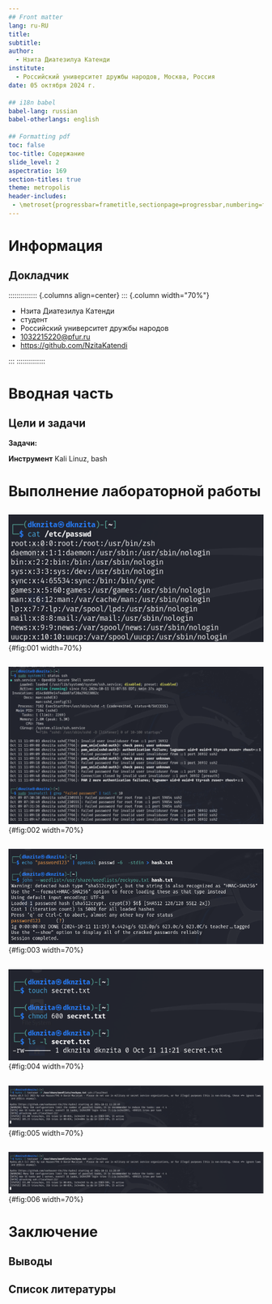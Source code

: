 ```yaml
---
## Front matter
lang: ru-RU
title: 
subtitle: 
author:
  - Нзита Диатезилуа Катенди
institute:
  - Российский университет дружбы народов, Москва, Россия
date: 05 октября 2024 г.

## i18n babel
babel-lang: russian
babel-otherlangs: english

## Formatting pdf
toc: false
toc-title: Содержание
slide_level: 2
aspectratio: 169
section-titles: true
theme: metropolis
header-includes:
 - \metroset{progressbar=frametitle,sectionpage=progressbar,numbering=fraction}
---
```


# Информация

## Докладчик

:::::::::::::: {.columns align=center}
::: {.column width="70%"}

  * Нзита Диатезилуа Катенди
  * студент
  * Российский университет дружбы народов
  * [1032215220@pfur.ru](mailto:1032215220@pfur.ru)
  * <https://github.com/NzitaKatendi>

:::
::::::::::::::

# Вводная часть

## Цели и задачи


**Задачи:**


 **Инструмент** Kali Linuz, bash

# Выполнение лабораторной работы

## 

![](image/1.png){#fig:001 width=70%}

##

![](image/2.png){#fig:002 width=70%}

## 

![](image/3.png){#fig:003 width=70%}

##

![](image/4.png){#fig:004 width=70%}

## 

![](image/5.png){#fig:005 width=70%}

## 

![](image/6.png){#fig:006 width=70%}


# Заключение

## Выводы

## Список литературы




